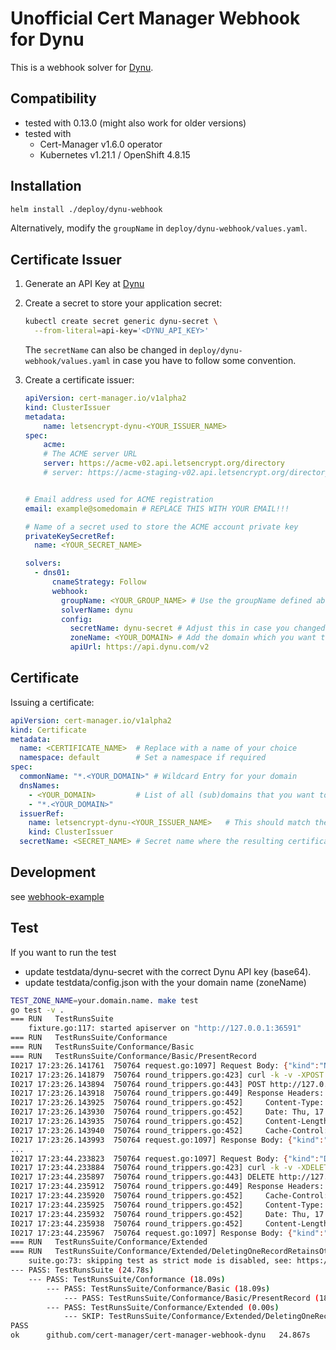 # Unofficial Cert Manager Webhook for Dynu

This is a webhook solver for [Dynu](https://www.dynu.com/).

## Compatibility

* tested with 0.13.0 (might also work for older versions)
* tested with
  - Cert-Manager v1.6.0 operator
  - Kubernetes v1.21.1 / OpenShift 4.8.15

## Installation

```bash
helm install ./deploy/dynu-webhook
```

Alternatively, modify the `groupName` in `deploy/dynu-webhook/values.yaml`.

## Certificate Issuer

1. Generate an API Key at [Dynu](https://www.dynu.com/en-US/ControlPanel/APICredentials)

2. Create a secret to store your application secret:

    ```bash
    kubectl create secret generic dynu-secret \
      --from-literal=api-key='<DYNU_API_KEY>'
    ```

    The `secretName` can also be changed in `deploy/dynu-webhook/values.yaml` in case you have to follow some convention. 

3. Create a certificate issuer:

    ```yaml
    apiVersion: cert-manager.io/v1alpha2
    kind: ClusterIssuer
    metadata:
        name: letsencrypt-dynu-<YOUR_ISSUER_NAME>
    spec:
        acme:
        # The ACME server URL
        server: https://acme-v02.api.letsencrypt.org/directory              # Use this for prod
        # server: https://acme-staging-v02.api.letsencrypt.org/directory    # Use this for staging/testing


    # Email address used for ACME registration
    email: example@somedomain # REPLACE THIS WITH YOUR EMAIL!!!

    # Name of a secret used to store the ACME account private key
    privateKeySecretRef:
      name: <YOUR_SECRET_NAME>

    solvers:
      - dns01:
          cnameStrategy: Follow
          webhook:
            groupName: <YOUR_GROUP_NAME> # Use the groupName defined above
            solverName: dynu
            config:
              secretName: dynu-secret # Adjust this in case you changed the secretName
              zoneName: <YOUR_DOMAIN> # Add the domain which you want to create certiciates for
              apiUrl: https://api.dynu.com/v2
    ```

## Certificate

Issuing a certificate:

```yaml
apiVersion: cert-manager.io/v1alpha2
kind: Certificate
metadata:
  name: <CERTIFICATE_NAME>  # Replace with a name of your choice
  namespace: default        # Set a namespace if required
spec:
  commonName: "*.<YOUR_DOMAIN>" # Wildcard Entry for your domain
  dnsNames:
    - <YOUR_DOMAIN>         # List of all (sub)domains that you want to include in the cert
    - "*.<YOUR_DOMAIN>"
  issuerRef:
    name: letsencrypt-dynu-<YOUR_ISSUER_NAME>   # This should match the issuer you defined earlier
    kind: ClusterIssuer
  secretName: <SECRET_NAME> # Secret name where the resulting certificate is saved in
```

## Development

see [webhook-example](https://github.com/cert-manager/webhook-example)

## Test

If you want to run the test
- update testdata/dynu-secret with the correct Dynu API key (base64).
- update testdata/config.json with the your domain name (zoneName)

```bash
TEST_ZONE_NAME=your.domain.name. make test
go test -v .
=== RUN   TestRunsSuite
    fixture.go:117: started apiserver on "http://127.0.0.1:36591"
=== RUN   TestRunsSuite/Conformance
=== RUN   TestRunsSuite/Conformance/Basic
=== RUN   TestRunsSuite/Conformance/Basic/PresentRecord
I0217 17:23:26.141761  750764 request.go:1097] Request Body: {"kind":"Namespace","apiVersion":"v1","metadata":{"name":"basic-present-record","creationTimestamp":null},"spec":{},"status":{}}
I0217 17:23:26.141879  750764 round_trippers.go:423] curl -k -v -XPOST  -H "User-Agent: cert-manager-webhook-dynu.test/v0.0.0 (linux/amd64) kubernetes/$Format" -H "Accept: application/json, */*" -H "Content-Type: application/json" 'http://127.0.0.1:36591/api/v1/namespaces'
I0217 17:23:26.143894  750764 round_trippers.go:443] POST http://127.0.0.1:36591/api/v1/namespaces 201 Created in 1 milliseconds
I0217 17:23:26.143918  750764 round_trippers.go:449] Response Headers:
I0217 17:23:26.143925  750764 round_trippers.go:452]     Content-Type: application/json
I0217 17:23:26.143930  750764 round_trippers.go:452]     Date: Thu, 17 Feb 2022 16:23:26 GMT
I0217 17:23:26.143935  750764 round_trippers.go:452]     Content-Length: 311
I0217 17:23:26.143940  750764 round_trippers.go:452]     Cache-Control: no-cache, private
I0217 17:23:26.143993  750764 request.go:1097] Response Body: {"kind":"Namespace","apiVersion":"v1","metadata":{"name":"basic-present-record","selfLink":"/api/v1/namespaces/basic-present-record","uid":"41f5aa15-2d84-43bd-ab3b-779de179fd05","resourceVersion":"45","creationTimestamp":"2022-02-17T16:23:26Z"},"spec":{"finalizers":["kubernetes"]},"status":{"phase":"Active"}}
...
I0217 17:23:44.233823  750764 request.go:1097] Request Body: {"kind":"DeleteOptions","apiVersion":"v1"}
I0217 17:23:44.233884  750764 round_trippers.go:423] curl -k -v -XDELETE  -H "User-Agent: cert-manager-webhook-dynu.test/v0.0.0 (linux/amd64) kubernetes/$Format" -H "Accept: application/json, */*" -H "Content-Type: application/json" 'http://127.0.0.1:36591/api/v1/namespaces/basic-present-record'
I0217 17:23:44.235897  750764 round_trippers.go:443] DELETE http://127.0.0.1:36591/api/v1/namespaces/basic-present-record 200 OK in 1 milliseconds
I0217 17:23:44.235912  750764 round_trippers.go:449] Response Headers:
I0217 17:23:44.235920  750764 round_trippers.go:452]     Cache-Control: no-cache, private
I0217 17:23:44.235925  750764 round_trippers.go:452]     Content-Type: application/json
I0217 17:23:44.235932  750764 round_trippers.go:452]     Date: Thu, 17 Feb 2022 16:23:44 GMT
I0217 17:23:44.235938  750764 round_trippers.go:452]     Content-Length: 359
I0217 17:23:44.235967  750764 request.go:1097] Response Body: {"kind":"Namespace","apiVersion":"v1","metadata":{"name":"basic-present-record","selfLink":"/api/v1/namespaces/basic-present-record","uid":"41f5aa15-2d84-43bd-ab3b-779de179fd05","resourceVersion":"48","creationTimestamp":"2022-02-17T16:23:26Z","deletionTimestamp":"2022-02-17T16:23:44Z"},"spec":{"finalizers":["kubernetes"]},"status":{"phase":"Terminating"}}
=== RUN   TestRunsSuite/Conformance/Extended
=== RUN   TestRunsSuite/Conformance/Extended/DeletingOneRecordRetainsOthers
    suite.go:73: skipping test as strict mode is disabled, see: https://github.com/jetstack/cert-manager/pull/1354
--- PASS: TestRunsSuite (24.78s)
    --- PASS: TestRunsSuite/Conformance (18.09s)
        --- PASS: TestRunsSuite/Conformance/Basic (18.09s)
            --- PASS: TestRunsSuite/Conformance/Basic/PresentRecord (18.09s)
        --- PASS: TestRunsSuite/Conformance/Extended (0.00s)
            --- SKIP: TestRunsSuite/Conformance/Extended/DeletingOneRecordRetainsOthers (0.00s)
PASS
ok  	github.com/cert-manager/cert-manager-webhook-dynu	24.867s
```
